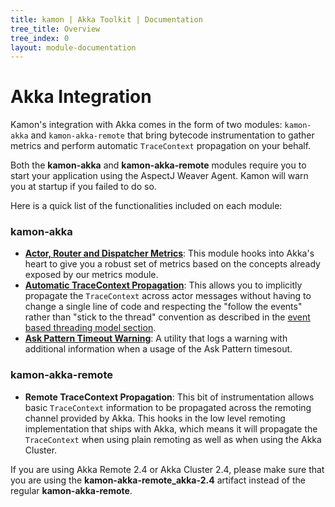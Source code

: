 ```yaml
---
title: kamon | Akka Toolkit | Documentation
tree_title: Overview
tree_index: 0
layout: module-documentation
---
```


Akka Integration
================

Kamon's integration with Akka comes in the form of two modules: `kamon-akka` and `kamon-akka-remote` that bring bytecode
instrumentation to gather metrics and perform automatic `TraceContext` propagation on your behalf.

<p class="alert alert-info">
Both the <b>kamon-akka</b> and <b>kamon-akka-remote</b> modules require you to start your application using the AspectJ
Weaver Agent. Kamon will warn you at startup if you failed to do so.
</p>

Here is a quick list of the functionalities included on each module:


### kamon-akka ###

* __[Actor, Router and Dispatcher Metrics]__: This module hooks into Akka's heart to give you a robust set of metrics
based on the concepts already exposed by our metrics module.
* __[Automatic TraceContext Propagation]__: This allows you to implicitly propagate the `TraceContext` across actor messages
without having to change a single line of code and respecting the "follow the events" rather than "stick to the thread"
convention as described in the [event based threading model section].
* __[Ask Pattern Timeout Warning]__: A utility that logs a warning with additional information when a usage of the Ask
Pattern timesout.


### kamon-akka-remote ###

* __Remote TraceContext Propagation__: This bit of instrumentation allows basic `TraceContext` information to be
propagated across the remoting channel provided by Akka. This hooks in the low level remoting implementation that ships
with Akka, which means it will propagate the `TraceContext` when using plain remoting as well as when using the Akka Cluster.

<p class="alert alert-warning">
If you are using Akka Remote 2.4 or Akka Cluster 2.4, please make sure that you are using the <b>kamon-akka-remote_akka-2.4</b>
artifact instead of the regular <b>kamon-akka-remote</b>.
</p>



[event based threading model section]: /core/tracing/threading-model-considerations/
[Ask Pattern Timeout Warning]: /integrations/akka/ask-pattern-timeout-warning/
[Actor, Router and Dispatcher Metrics]: /integrations/akka/actor-router-and-dispatcher-metrics/
[Automatic TraceContext Propagation]: /integrations/akka/automatic-trace-context-propagation/
